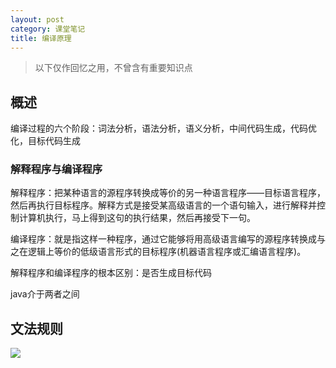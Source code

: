 ```yaml
---
layout: post
category: 课堂笔记
title: 编译原理
---
```


>以下仅作回忆之用，不曾含有重要知识点

## 概述
编译过程的六个阶段：词法分析，语法分析，语义分析，中间代码生成，代码优化，目标代码生成

### 解释程序与编译程序
解释程序：把某种语言的源程序转换成等价的另一种语言程序——目标语言程序，然后再执行目标程序。解释方式是接受某高级语言的一个语句输入，进行解释并控制计算机执行，马上得到这句的执行结果，然后再接受下一句。

编译程序：就是指这样一种程序，通过它能够将用高级语言编写的源程序转换成与之在逻辑上等价的低级语言形式的目标程序(机器语言程序或汇编语言程序)。

解释程序和编译程序的根本区别：是否生成目标代码

java介于两者之间

## 文法规则
![](https://i.imgur.com/topTxE6.png)